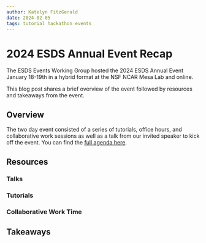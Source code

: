 ```yaml
---
author: Katelyn FitzGerald
date: 2024-02-05
tags: tutorial hackathon events
---
```


# 2024 ESDS Annual Event Recap

The ESDS Events Working Group hosted the 2024 ESDS Annual Event January 18-19th
in a hybrid format at the NSF NCAR Mesa Lab and online.

This blog post shares a brief overview of the event followed by resources and takeaways
from the event.

## Overview

The two day event consisted of a series of tutorials, office hours, and collaborative
work sessions as well as a talk from our invited speaker to kick off the event. You
can find the [full agenda here](https://docs.google.com/spreadsheets/d/1XNZW8NWoF2LaQ4mlo8c06lNnNVJ0ndTG_DfFH8KsatQ/view).

## Resources

### Talks

### Tutorials

### Collaborative Work Time

## Takeaways
